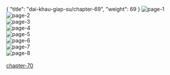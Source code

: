 { "title": "dai-khau-giap-su/chapter-69", "weight": 69 }
<img src="dai-khau-giap-su_0069_01-c93efa2519732450b22ce8545407b502.webp" alt="page-1" origin="http://1.bp.blogspot.com/-QTmRESOWNK4/W0Iaq9HivMI/AAAAAAABK_Q/0Z_3ofRch8A5Qlp4rmcrVQj1y0r5gkGfQCLcBGAs/s1600/0009.jpg?imgmax=0"><br/>
<img src="dai-khau-giap-su_0069_02-959e55a89a601ea81241639707911439.webp" alt="page-2" origin="http://1.bp.blogspot.com/-LBQt371K7LI/W0Iaq4DgMKI/AAAAAAABK_U/2w9wE_vBaCklRr12FkZdWS0QKofDkvO1gCLcBGAs/s1600/0010.jpg?imgmax=0"><br/>
<img src="dai-khau-giap-su_0069_03-417cf8f52156565349dd3e968774ec6b.webp" alt="page-3" origin="http://1.bp.blogspot.com/-STeTfrZ3QL8/W0IarlWlUwI/AAAAAAABK_Y/VxWGpMK1LCIWYhicx9igE_4ZL2knQlI9QCLcBGAs/s1600/0011.jpg?imgmax=0"><br/>
<img src="dai-khau-giap-su_0069_04-8291fc28cf9ed3c48c1d1af31bb0fbef.webp" alt="page-4" origin="http://1.bp.blogspot.com/-cjJsD14VQao/W0IasLkQOCI/AAAAAAABK_c/q_FXeQSjElUBBmI1xibbwHSo-eWS2xRIQCLcBGAs/s1600/0012.jpg?imgmax=0"><br/>
<img src="dai-khau-giap-su_0069_05-7f8a0319c1e776035db68b709a2a5643.webp" alt="page-5" origin="http://1.bp.blogspot.com/-j9Sh9lT0-yo/W0IasBiNf6I/AAAAAAABK_k/yJ_q4no02gwbblxVWpyBxXGcoXYE_nQ4gCLcBGAs/s1600/0013.jpg?imgmax=0"><br/>
<img src="dai-khau-giap-su_0069_06-9d7bf8d1726672bf151ae8e52128bebf.webp" alt="page-6" origin="http://1.bp.blogspot.com/-GXroYdgf3UQ/W0IasCwf0uI/AAAAAAABK_g/swsTSQL2cY4ovJGzYxYuz-w1Q_qSuS1UQCLcBGAs/s1600/0014.jpg?imgmax=0"><br/>
<img src="dai-khau-giap-su_0069_07-074e0565df10e807ea103c75dc11556e.webp" alt="page-7" origin="http://1.bp.blogspot.com/-PH1WhD4r8UQ/W0Ias3iZb0I/AAAAAAABK_o/A7ilCJheJaEQPLWZJ1uXtrnAYmysQ2OSACLcBGAs/s1600/0015.jpg?imgmax=0"><br/>
<img src="dai-khau-giap-su_0069_08-141443d24e63e0d31cacfa7d9064015e.webp" alt="page-8" origin="http://1.bp.blogspot.com/-4U5Kx9ESNEA/W0IatfS5ZcI/AAAAAAABK_s/WkI-fDqwODcXjd6LbdEmDmltz5xOLMAHACLcBGAs/s1600/0016.jpg?imgmax=0"><br/>
<br/><a class="nextchap" href="/dai-khau-giap-su/chapter-70">chapter-70</a>
